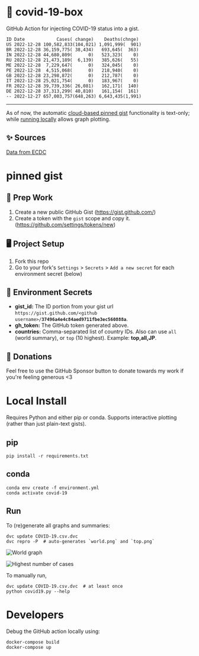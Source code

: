 # 🏥 covid-19-box

GitHub Action for injecting COVID-19 status into a gist.

```
ID Date            Cases( change)    Deaths(chnge)
US 2022-12-28 100,582,833(104,021) 1,091,999(  901)
BR 2022-12-28 36,159,775( 38,434)   693,645(  363)
IN 2022-12-28 44,680,809(      0)   523,323(    0)
RU 2022-12-28 21,473,189(  6,139)   385,626(   55)
ME 2022-12-28  7,229,647(      0)   324,045(    0)
PE 2022-12-28  4,515,068(      0)   218,940(    0)
GB 2022-12-28 23,298,872(      0)   212,787(    0)
IT 2022-12-28 25,021,754(      0)   183,967(    0)
FR 2022-12-28 39,739,336( 26,081)   162,171(  140)
DE 2022-12-28 37,313,299( 40,810)   161,154(  161)
-- 2022-12-27 657,003,757(648,263) 6,643,435(1,991)
```

---

As of now, the automatic [cloud-based pinned gist](#pinned-gist) functionality is text-only;
while [running locally](#local-install) allows graph plotting.

## ✨ Sources

[Data from ECDC](https://www.ecdc.europa.eu/en/publications-data/download-todays-data-geographic-distribution-covid-19-cases-worldwide)

# pinned gist

## 🎒 Prep Work
1. Create a new public GitHub Gist (https://gist.github.com/)
1. Create a token with the `gist` scope and copy it. (https://github.com/settings/tokens/new)

## 🖥 Project Setup
1. Fork this repo
1. Go to your fork's `Settings` > `Secrets` > `Add a new secret` for each environment secret (below)

## 🤫 Environment Secrets
- **gist_id:** The ID portion from your gist url `https://gist.github.com/<github username>/`**`37496a4e4c84aed9711fbe3ec560888a`**.
- **gh_token:** The GitHub token generated above.
- **countries:** Comma-separated list of country IDs. Also can use `all` (world summary), or `top` (10 highest). Example: **top,all,JP**.

## 💸 Donations

Feel free to use the GitHub Sponsor button to donate towards my work if you're feeling generous <3

# Local Install

Requires Python and either pip or conda. Supports interactive plotting (rather than just plain-text gists).

## pip

```
pip install -r requirements.txt
```

## conda

```
conda env create -f environment.yml
conda activate covid-19
```

## Run

To (re)generate all graphs and summaries:

```
dvc update COVID-19.csv.dvc
dvc repro -P  # auto-generates `world.png` and `top.png`
```

![World graph](world.png)

![Highest number of cases](top.png)

To manually run,

```
dvc update COVID-19.csv.dvc  # at least once
python covid19.py --help
```

# Developers

Debug the GitHub action locally using:

```
docker-compose build
docker-compose up
```
